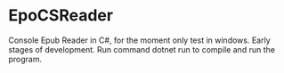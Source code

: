 # EpoCSReader
Console Epub Reader in C#, for the moment only test in windows. Early stages of development.
Run command dotnet run to compile and run the program.
